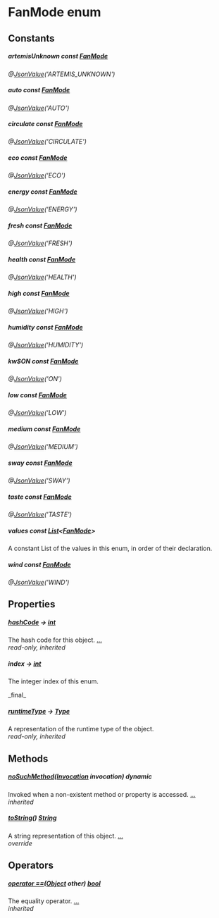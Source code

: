 


# FanMode enum










## Constants

##### artemisUnknown const [FanMode](../graphql_devices_thermostat_thermostat_queries.graphql/FanMode-class.md)



   
_@[JsonValue](https://pub.dev/documentation/json_annotation/3.1.1/json_annotation/JsonValue-class.html)(&#39;ARTEMIS_UNKNOWN&#39;)_



##### auto const [FanMode](../graphql_devices_thermostat_thermostat_queries.graphql/FanMode-class.md)



   
_@[JsonValue](https://pub.dev/documentation/json_annotation/3.1.1/json_annotation/JsonValue-class.html)(&#39;AUTO&#39;)_



##### circulate const [FanMode](../graphql_devices_thermostat_thermostat_queries.graphql/FanMode-class.md)



   
_@[JsonValue](https://pub.dev/documentation/json_annotation/3.1.1/json_annotation/JsonValue-class.html)(&#39;CIRCULATE&#39;)_



##### eco const [FanMode](../graphql_devices_thermostat_thermostat_queries.graphql/FanMode-class.md)



   
_@[JsonValue](https://pub.dev/documentation/json_annotation/3.1.1/json_annotation/JsonValue-class.html)(&#39;ECO&#39;)_



##### energy const [FanMode](../graphql_devices_thermostat_thermostat_queries.graphql/FanMode-class.md)



   
_@[JsonValue](https://pub.dev/documentation/json_annotation/3.1.1/json_annotation/JsonValue-class.html)(&#39;ENERGY&#39;)_



##### fresh const [FanMode](../graphql_devices_thermostat_thermostat_queries.graphql/FanMode-class.md)



   
_@[JsonValue](https://pub.dev/documentation/json_annotation/3.1.1/json_annotation/JsonValue-class.html)(&#39;FRESH&#39;)_



##### health const [FanMode](../graphql_devices_thermostat_thermostat_queries.graphql/FanMode-class.md)



   
_@[JsonValue](https://pub.dev/documentation/json_annotation/3.1.1/json_annotation/JsonValue-class.html)(&#39;HEALTH&#39;)_



##### high const [FanMode](../graphql_devices_thermostat_thermostat_queries.graphql/FanMode-class.md)



   
_@[JsonValue](https://pub.dev/documentation/json_annotation/3.1.1/json_annotation/JsonValue-class.html)(&#39;HIGH&#39;)_



##### humidity const [FanMode](../graphql_devices_thermostat_thermostat_queries.graphql/FanMode-class.md)



   
_@[JsonValue](https://pub.dev/documentation/json_annotation/3.1.1/json_annotation/JsonValue-class.html)(&#39;HUMIDITY&#39;)_



##### kw$ON const [FanMode](../graphql_devices_thermostat_thermostat_queries.graphql/FanMode-class.md)



   
_@[JsonValue](https://pub.dev/documentation/json_annotation/3.1.1/json_annotation/JsonValue-class.html)(&#39;ON&#39;)_



##### low const [FanMode](../graphql_devices_thermostat_thermostat_queries.graphql/FanMode-class.md)



   
_@[JsonValue](https://pub.dev/documentation/json_annotation/3.1.1/json_annotation/JsonValue-class.html)(&#39;LOW&#39;)_



##### medium const [FanMode](../graphql_devices_thermostat_thermostat_queries.graphql/FanMode-class.md)



   
_@[JsonValue](https://pub.dev/documentation/json_annotation/3.1.1/json_annotation/JsonValue-class.html)(&#39;MEDIUM&#39;)_



##### sway const [FanMode](../graphql_devices_thermostat_thermostat_queries.graphql/FanMode-class.md)



   
_@[JsonValue](https://pub.dev/documentation/json_annotation/3.1.1/json_annotation/JsonValue-class.html)(&#39;SWAY&#39;)_



##### taste const [FanMode](../graphql_devices_thermostat_thermostat_queries.graphql/FanMode-class.md)



   
_@[JsonValue](https://pub.dev/documentation/json_annotation/3.1.1/json_annotation/JsonValue-class.html)(&#39;TASTE&#39;)_



##### values const [List](https://api.flutter.dev/flutter/dart-core/List-class.html)&lt;[FanMode](../graphql_devices_thermostat_thermostat_queries.graphql/FanMode-class.md)>



<p>A constant List of the values in this enum, in order of their declaration.</p>   




##### wind const [FanMode](../graphql_devices_thermostat_thermostat_queries.graphql/FanMode-class.md)



   
_@[JsonValue](https://pub.dev/documentation/json_annotation/3.1.1/json_annotation/JsonValue-class.html)(&#39;WIND&#39;)_





## Properties

##### [hashCode](https://api.flutter.dev/flutter/dart-core/Object/hashCode.html) &#8594; [int](https://api.flutter.dev/flutter/dart-core/int-class.html)



The hash code for this object. [...](https://api.flutter.dev/flutter/dart-core/Object/hashCode.html)  
_read-only, inherited_



##### index &#8594; [int](https://api.flutter.dev/flutter/dart-core/int-class.html)



<p>The integer index of this enum.</p>   
_final_



##### [runtimeType](https://api.flutter.dev/flutter/dart-core/Object/runtimeType.html) &#8594; [Type](https://api.flutter.dev/flutter/dart-core/Type-class.html)



A representation of the runtime type of the object.   
_read-only, inherited_




## Methods

##### [noSuchMethod](https://api.flutter.dev/flutter/dart-core/Object/noSuchMethod.html)([Invocation](https://api.flutter.dev/flutter/dart-core/Invocation-class.html) invocation) dynamic



Invoked when a non-existent method or property is accessed. [...](https://api.flutter.dev/flutter/dart-core/Object/noSuchMethod.html)  
_inherited_



##### [toString](../graphql_devices_thermostat_thermostat_queries.graphql/FanMode/toString.md)() [String](https://api.flutter.dev/flutter/dart-core/String-class.html)



A string representation of this object. [...](../graphql_devices_thermostat_thermostat_queries.graphql/FanMode/toString.md)  
_override_




## Operators

##### [operator ==](https://api.flutter.dev/flutter/dart-core/Object/operator_equals.html)([Object](https://api.flutter.dev/flutter/dart-core/Object-class.html) other) [bool](https://api.flutter.dev/flutter/dart-core/bool-class.html)



The equality operator. [...](https://api.flutter.dev/flutter/dart-core/Object/operator_equals.html)  
_inherited_










